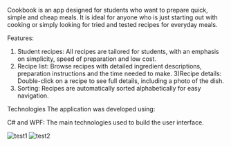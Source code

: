 Cookbook is an app designed for students who want to prepare quick, simple and cheap meals. It is ideal for anyone who is just starting out with cooking or simply looking for tried and tested recipes for everyday meals.

Features:
1) Student recipes: All recipes are tailored for students, with an emphasis on simplicity, speed of preparation and low cost.
2) Recipe list: Browse recipes with detailed ingredient descriptions, preparation instructions and the time needed to make.
3)Recipe details: Double-click on a recipe to see full details, including a photo of the dish.
4) Sorting: Recipes are automatically sorted alphabetically for easy navigation.

Technologies
The application was developed using:

C# and WPF: The main technologies used to build the user interface.

![test1](https://github.com/user-attachments/assets/092f243a-8cf4-4997-ada5-22da81c8d717)
![test2](https://github.com/user-attachments/assets/0d0ee0d7-c7ec-41dd-803b-197124ef6cf2)
